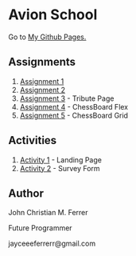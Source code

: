 # Avion School
<p>Go to <a href="https://buuloooy0318.github.io/batch5-activities/">My Github Pages.</a></p>

## Assignments

<ol>
  <li><a href="https://buuloooy0318.github.io/main-course/HTML_CSS/Assignment-1/index.html">Assignment 1</a></li>
  <li><a href="https://buuloooy0318.github.io/main-course/HTML_CSS/Assignment-2/index.html">Assignment 2</a></li>
  <li><a href="https://buuloooy0318.github.io/main-course/HTML_CSS/Assignment-3%20TributePage/index.html">Assignment 3</a> - Tribute Page</li>
  <li><a href="https://buuloooy0318.github.io/main-course/HTML_CSS/Assignment-4%20ChessBoardFlex/chess.html">Assignment 4</a> - ChessBoard Flex</li>
  <li><a href="https://buuloooy0318.github.io/main-course/HTML_CSS/Assignment-5-ChessBoardGrid/chessgrid.html">Assignment 5</a> - ChessBoard Grid</li>
</ol>

## Activities

<ol>
  <li><a href="#">Activity 1</a> - Landing Page</li>
  <li><a href="#">Activity 2</a> - Survey Form</li>
</ol>

## Author
<p>John Christian M. Ferrer</p>
<p>Future Programmer</p>
<p>jayceeeferrerr@gmail.com</p>
